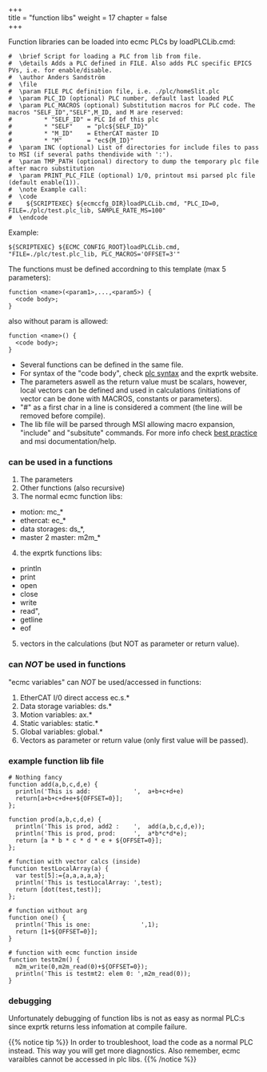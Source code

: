 +++  
title = "function libs"
weight = 17
chapter = false  
+++

Function libraries can be loaded into ecmc PLCs by loadPLCLib.cmd:
```
#  \brief Script for loading a PLC from lib from file.
#  \details Adds a PLC defined in FILE. Also adds PLC specific EPICS PVs, i.e. for enable/disable.
#  \author Anders Sandström
#  \file
#  \param FILE PLC definition file, i.e. ./plc/homeSlit.plc
#  \param PLC_ID (optional) PLC number, default last loaded PLC
#  \param PLC_MACROS (optional) Substitution macros for PLC code. The macros "SELF_ID","SELF",M_ID, and M are reserved:
#         * "SELF_ID" = PLC Id of this plc
#         * "SELF"    = "plc${SELF_ID}"
#         * "M_ID"    = EtherCAT master ID
#         * "M"       = "ec${M_ID}"
#  \param INC (optional) List of directories for include files to pass to MSI (if several paths thendivide with ':').
#  \param TMP_PATH (optional) directory to dump the temporary plc file after macro substitution
#  \param PRINT_PLC_FILE (optional) 1/0, printout msi parsed plc file (default enable(1)).
#  \note Example call:
#  \code
#    ${SCRIPTEXEC} ${ecmccfg_DIR}loadPLCLib.cmd, "PLC_ID=0, FILE=./plc/test.plc_lib, SAMPLE_RATE_MS=100"
#  \endcode
```

Example:
```
${SCRIPTEXEC} ${ECMC_CONFIG_ROOT}loadPLCLib.cmd,     "FILE=./plc/test.plc_lib, PLC_MACROS='OFFSET=3'"
```

The functions must be defined accordning to this template (max 5 parameters):
```
function <name>(<param1>,...,<param5>) {
  <code body>;
}
```

also without param is allowed:
```
function <name>() {
  <code body>;
}
```

* Several functions can be defined in the same file.
* For syntax of the "code body", check [plc syntax](syntax) and the exprtk website.
* The parameters aswell as the return value must be scalars, however, local vectors can be defined and used in calculations (initiations of vector can be done with MACROS, constants or parameters).
* "#" as a first char in a line is considered a comment (the line will be removed before compile).
* The lib file will be parsed through MSI allowing macro expansion, "include" and "subsitute" commands. For more info check [best practice](best-practice) and msi documentation/help.

### can be used in a functions
1. The parameters
2. Other functions (also recursive)
3. The normal ecmc function libs:
  * motion: mc_*
  * ethercat: ec_*
  * data storages: ds_*,
  * master 2 master: m2m_*
4. the exprtk functions libs:
  * println
  * print
  * open
  * close
  * write
  * read",  
  * getline
  * eof
 5. vectors in the calculations (but NOT as parameter or return value).

### can _NOT_ be used in functions
"ecmc variables" can _NOT_ be  used/accessed in functions:
1. EtherCAT I/0 direct access ec<mid>.s<sid>.*
2. Data storage variables: ds.*
3. Motion variables: ax<axid>.*
4. Static variables: static.*
5. Global variables: global.*
6. Vectors as parameter or return value (only first value will be passed).

### example function lib file
```
# Nothing fancy
function add(a,b,c,d,e) {
  println('This is add:            ',  a+b+c+d+e)
  return[a+b+c+d+e+${OFFSET=0}];
};

function prod(a,b,c,d,e) {  
  println('This is prod, add2 :    ',  add(a,b,c,d,e));
  println('This is prod, prod:     ',  a*b*c*d*e);
  return [a * b * c * d * e + ${OFFSET=0}];
};

# function with vector calcs (inside)
function testLocalArray(a) {
  var test[5]:={a,a,a,a,a};
  println('This is testLocalArray: ',test);
  return [dot(test,test)];
};

# function without arg
function one() {
  println('This is one:              ',1);
  return [1+${OFFSET=0}];
}

# function with ecmc function inside
function testm2m() {
  m2m_write(0,m2m_read(0)+${OFFSET=0});
  println('This is testmt2: elem 0: ',m2m_read(0));
}
```

### debugging
Unfortunately debugging of function libs is not as easy as normal PLC:s since exprtk returns less infomation at compile failure.

{{% notice tip %}}
In order to troubleshoot, load the code as a normal PLC instead. This way you will get more diagnostics. Also remember, ecmc varaibles cannot be accessed in plc libs.
{{% /notice %}}
